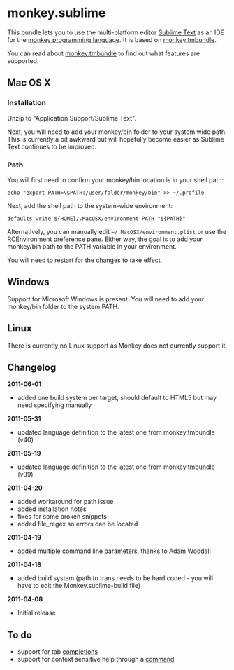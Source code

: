 monkey.sublime
==============

This bundle lets you to use the multi-platform editor [Sublime Text](http://www.sublimetext.com) as an IDE for the [monkey programming language](http://www.monkeycoder.co.nz). It is based on [monkey.tmbundle](https://github.com/gingerbeardman/monkey.tmbundle).

You can read about [monkey.tmbundle](https://github.com/gingerbeardman/monkey.tmbundle) to find out what features are supported.

## Mac OS X

### Installation

Unzip to "Application Support/Sublime Text".

Next, you will need to add your monkey/bin folder to your system wide path. This is currently a bit awkward but will hopefully become easier as Sublime Text continues to be improved.

### Path
You will first need to confirm your monkey/bin location is in your shell path:

    echo "export PATH=\$PATH:/user/folder/monkey/bin" >> ~/.profile

Next, add the shell path to the system-wide environment:

    defaults write ${HOME}/.MacOSX/environment PATH "${PATH}"

Alternatively, you can manually edit `~/.MacOSX/environment.plist` or use the  [RCEnvironment](http://www.rubicode.com/Software/RCEnvironment/) preference pane. Either way, the goal is to add your monkey/bin path to the PATH variable in your environment.

You will need to restart for the changes to take effect.

## Windows

Support for Microsoft Windows is present. You will need to add your monkey/bin folder to the system PATH.

## Linux

There is currently no Linux support as Monkey does not currently support it.

## Changelog

**2011-06-01**  
- added one build system per target, should default to HTML5 but may need specifying manually  

**2011-05-31**  
- updated language definition to the latest one from monkey.tmbundle (v40)  

**2011-05-19**  
- updated language definition to the latest one from monkey.tmbundle (v39)  

**2011-04-20**  
- added workaround for path issue  
- added installation notes  
- fixes for some broken snippets  
- added file_regex so errors can be located  

**2011-04-19**  
- added multiple command line parameters, thanks to Adam Woodall  

**2011-04-18**  
- added build system (path to trans needs to be hard coded - you will have to edit the Monkey.sublime-build file)  

**2011-04-08**  
- Initial release  

## To do

- support for tab [completions](http://sublimetext.info/docs/extensibility/completions.html)  
- support for context sensitive help through a [command](http://sublimetext.info/docs/extensibility/plugins.html#types-of-commands)  

